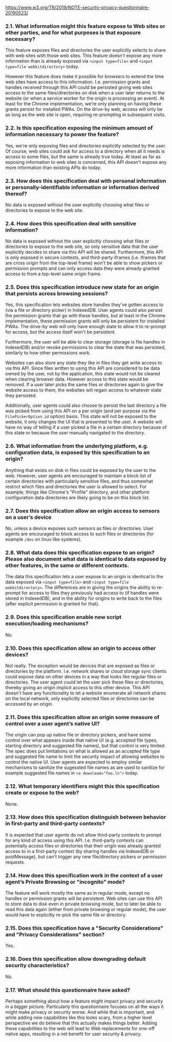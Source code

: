 https://www.w3.org/TR/2019/NOTE-security-privacy-questionnaire-20190523/

### 2.1. What information might this feature expose to Web sites or other parties, and for what purposes is that exposure necessary?

This feature exposes files and directories the user explicitly selects to share with web sites with those web sites. This feature doesn't expose any more information than is already exposed via `<input type=file>` and `<input type=file webkitdirectory>` today.

However this feature does make it possible for browsers to extend the time web sites have access to this information. I.e. permission grants and handles received through this API could be persisted giving web sites access to the same files/directories on disk when a user later returns to the website (or when a service worker for the origin is processing an event). At least for the Chrome implementation, we're only planning on having these grants persist for installed PWAs. On the drive-by web, access will only be as long as the web site is open, requiring re-prompting in subsequent visits.

### 2.2. Is this specification exposing the minimum amount of information necessary to power the feature?

Yes, we're only exposing files and directories explicitly selected by the user. Of course, web sites could ask for access to a directory when all it needs is access to some files, but the same is already true today. At least as far as exposing information to web sites is concerned, this API doesn't expose any more information than existing APIs do today.

### 2.3. How does this specification deal with personal information or personally-identifiable information or information derived thereof?

No data is exposed without the user explicitly choosing what files or directories to expose to the web site.

### 2.4. How does this specification deal with sensitive information?

No data is exposed without the user explicitly choosing what files or directories to expose to the web site, so only sensitive data that the user explicitly decides to share via this API will be shared. Furthermore, this API is only exposed in secure contexts, and third-party iframes (i.e. iframes that are cross origin from the top-level frame) won't be able to show pickers or permission prompts and can only access data they were already granted access to from a top-level same origin frame.

### 2.5. Does this specification introduce new state for an origin that persists across browsing sessions?

Yes, this specification lets websites store handles they've gotten access to (via a file or directory picker) in IndexedDB. User agents could also persist the permission grants that go with these handles, but at least in the Chrome implementation, these permission grants will only be persistent for installed PWAs. The drive-by web will only have enough state to allow it to re-prompt for access, but the access itself won't be persistent.

Furthermore, the user will be able to clear storage (storage is file handles in IndexedDB) and/or revoke permissions to clear the state that was persisted, similarly to how other permissions work.

Websites can also store any state they like in files they get write access to via this API. Since files written to using this API are considered to be data owned by the user, not by the application, this state would not be cleared when clearing browser data. However access to this state would be removed. If a user later picks the same files or directories again to give the website access to them, the websites will regain access to whatever state they persisted.

Additionally, user agents could also choose to persist the last directory a file was picked from using this API on a per origin (and per purpose via the `FilePickerOption.id` option) basis. This state will not be exposed to the website, it only changes the UI that is presented to the user. A website will have no way of telling if a user picked a file in a certain directory because of this state or because the user manually navigated to the directory.

### 2.6. What information from the underlying platform, e.g. configuration data, is exposed by this specification to an origin?

Anything that exists on disk in files could be exposed by the user to the web. However, user agents are encouraged to maintain a block list of certain directories with particularly sensitive files, and thus somewhat restrict which files and directories the user is allowed to select. For example, things like Chrome's "Profile" directory, and other platform configuration data directories are likely going to be on this block list.

### 2.7. Does this specification allow an origin access to sensors on a user’s device

No, unless a device exposes such sensors as files or directories. User agents are encouraged to block access to such files or directories (for example `/dev` on linux like systems).

### 2.8. What data does this specification expose to an origin? Please also document what data is identical to data exposed by other features, in the same or different contexts.

The data this specification lets a user expose to an origin is identical to the data exposed via `<input type=file>` and `<input type=file webkitdirectory>`. The differences are in giving the origins the ability to re-prompt for access to files they previously had access to (if handles were stored in IndexedDB), and in the ability for origins to write back to the files (after explicit permission is granted for that).

### 2.9. Does this specification enable new script execution/loading mechanisms?

No.

### 2.10. Does this specification allow an origin to access other devices?

Not really. The exception would be devices that are exposed as files or directories by the platform. I.e. network shares or cloud storage sync clients could expose data on other devices in a way that looks like regular files or directories. The user agent could let the user pick these files or directories, thereby giving an origin implicit access to this other device. This API doesn't have any functionality to let a website enumerate all network shares on the local network, only explicitly selected files or directories can be accessed by an origin.

### 2.11. Does this specification allow an origin some measure of control over a user agent’s native UI?

The origin can pop up native file or directory pickers, and have some control over what appears inside that native UI (e.g. accepted file types, starting directory and suggested file names), but that control is very limited. The spec does put limitations on what is allowed as an accepted file type and suggested file name to limit the security impact of allowing websites to control the native UI. User agents are expected to employ similar mechanisms to sanitize the sugessted file names as are used to sanitize for example suggested file names in `<a download="foo.ln">` today.

### 2.12. What temporary identifiers might this this specification create or expose to the web?

None.

### 2.13. How does this specification distinguish between behavior in first-party and third-party contexts?

It is expected that user agents do not allow third-party contexts to prompt for any kind of access using this API. I.e. third-party contexts can potentially access files or directories that their origin was already granted access to in a first-party context (by sharing handles via IndexedDB or postMessage), but can't trigger any new file/directory pickers or permission requests.

### 2.14. How does this specification work in the context of a user agent’s Private Browsing or "incognito" mode?

The feature will work mostly the same as in regular mode, except no handles or permission grants will be persistent. Web sites can use this API to store data to disk even in private browsing mode, but to later be able to read this data again (either from private browsing or regular mode), the user would have to explicitly re-pick the same file or directory.

### 2.15. Does this specification have a "Security Considerations" and "Privacy Considerations" section?

Yes.

### 2.16. Does this specification allow downgrading default security characteristics?

No.

### 2.17. What should this questionnaire have asked?

Perhaps something about how a feature might impact privacy and security in a bigger picture. Particularly this questionnaire focuses on all the ways it might make privacy or security worse. And while that is important, and while adding new capabilities like this looks scary, from a higher level perspective we do believe that this actually makes things better. Adding these capabilities to the web will lead to Web replacements for one-off native apps, resulting in a net benefit for user security & privacy.
